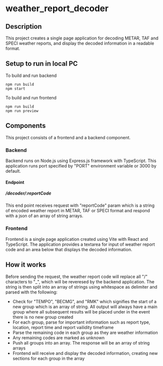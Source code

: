# weather_report_decoder

## Description

This project creates a single page application for decoding METAR, TAF and SPECI weather reports, and display the decoded information in a readable format.

## Setup to run in local PC

To build and run backend

```
npm run build
npm start
```

To build and run frontend

```
npm run build
npm run preview
```

## Components

This project consists of a frontend and a backend component.

### Backend

Backend runs on Node.js using Express.js framework with TypeScript. This application runs port specified by "PORT" environment variable or 3000 by default.

#### Endpoint

##### /decoder/:reportCode

This end point receives request with "reportCode" param which is a string of encoded weather report in METAR, TAF or SPECI format and respond with a json of an array of string arrays.

### Frontend

Frontend is a single page application created using Vite with React and TypeScript. The application provides a textarea for input of weather report code and an area below that displays the decoded information.

## How it works

Before sending the request, the weather report code will replace all "/" characters to "\_", which will be reveresed by the backend application. The string is then split into an array of strings using whitespace as delimiter and parsed with the following:

- Check for "TEMPO", "BECMG", and "RMK" which signifies the start of a new group which is an array of string. All output will always have a main group where all subsequent results will be placed under in the event there is no new group created
- For each group, parse for important information such as report type, location, report time and report vailidity timeframe
- Parse the remaining code in each group as they are weather information
- Any remaining codes are marked as unknown
- Push all groups into an array. The response will be an array of string arrays
- Frontend will receive and display the decoded information, creating new sections for each group in the array
